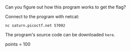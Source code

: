 Can you figure out how this program works to get the flag? 

Connect to the program with netcat: 

    nc saturn.picoctf.net 57092 

The program's source code can be downloaded `here`.

points = 100
